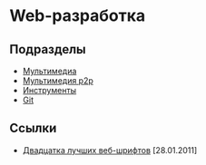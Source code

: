 # Web-разработка

## Подразделы

- [Мультимедиа](media/)
- [Мультимедия p2p](media-p2p/)
- [Инструменты](tools/)
- [Git](git/)

## Ссылки

- [Двадцатка лучших веб-шрифтов](http://habrahabr.ru/post/112736/) [28.01.2011]

